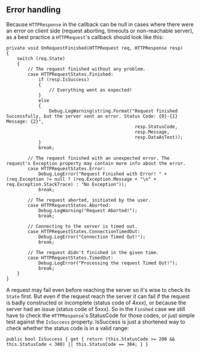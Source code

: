 ## Error handling

Because `HTTPResponse` in the callback can be null in cases where there were an error on client side (request aborting, timeouts or non-reachable server), as a best practice a `HTTPRequest`'s callback should look like this:

```language-csharp
private void OnRequestFinished(HTTPRequest req, HTTPResponse resp)
{
    switch (req.State)
    {
        // The request finished without any problem.
        case HTTPRequestStates.Finished:
            if (resp.IsSuccess)
            {
                // Everything went as expected!
            }
            else
            {
                Debug.LogWarning(string.Format("Request finished Successfully, but the server sent an error. Status Code: {0}-{1} Message: {2}",
                                                resp.StatusCode,
                                                resp.Message,
                                                resp.DataAsText));
            }
            break;

        // The request finished with an unexpected error. The request's Exception property may contain more info about the error.
        case HTTPRequestStates.Error:
            Debug.LogError("Request Finished with Error! " + (req.Exception != null ? (req.Exception.Message + "\n" + req.Exception.StackTrace) : "No Exception"));
            break;

        // The request aborted, initiated by the user.
        case HTTPRequestStates.Aborted:
            Debug.LogWarning("Request Aborted!");
            break;

        // Connecting to the server is timed out.
        case HTTPRequestStates.ConnectionTimedOut:
            Debug.LogError("Connection Timed Out!");
            break;

        // The request didn't finished in the given time.
        case HTTPRequestStates.TimedOut:
            Debug.LogError("Processing the request Timed Out!");
            break;
    }
}
```

A request may fail even before reaching the server so it's wise to check its `State` first. 
But even if the request reach the server it can fail if the request is badly constructed or incomplete (status code of 4xxx), or because the server had an issue (status code of 5xxx). So in the `Finshed` case we still have to check the `HTTPResponse`'s StatusCode for those codes, or just simple test against the `IsSuccess` property. IsSuccess is just a shortened way to check whether the status code is in a valid range:
```language-csharp
public bool IsSuccess { get { return (this.StatusCode >= 200 && this.StatusCode < 300) || this.StatusCode == 304; } }
```